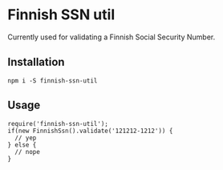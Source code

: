 # Finnish SSN util

Currently used for validating a Finnish Social Security Number.

## Installation

    npm i -S finnish-ssn-util

## Usage

```
require('finnish-ssn-util');
if(new FinnishSsn().validate('121212-1212')) {
  // yep
} else {
  // nope
}
```
